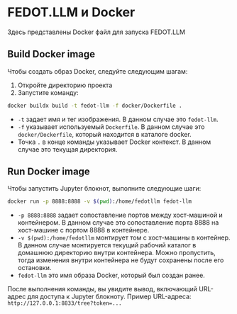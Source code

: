 # FEDOT.LLM и Docker

Здесь представлены Docker файл для запуска FEDOT.LLM

## Build Docker image

Чтобы создать образ Docker, следуйте следующим шагам:

1. Откройте директорию проекта
2. Запустите команду:

```bash
docker buildx build -t fedot-llm -f docker/Dockerfile .
```

- `-t` задает имя и тег изображения. В данном случае это `fedot-llm`.
- `-f` указывает используемый `Dockerfile`. В данном случае это `docker/Dockerfile`, который находится в каталоге docker.
- Точка `.` в конце команды указывает Docker контекст. В данном случае это текущая директория.

## Run Docker image

Чтобы запустить Jupyter блокнот, выполните следующие шаги:

```bash
docker run -p 8888:8888 -v $(pwd):/home/fedotllm fedot-llm 
```

- `-p 8888:8888` задает сопоставление портов между хост-машиной и контейнером. В данном случае это сопоставление порта 8888 на хост-машине с портом 8888 в контейнере.
- `-v $(pwd):/home/fedotllm` монтирует том с хост-машины в контейнер. В данном случае монтируется текущий рабочий каталог в домашнюю директорию внутри контейнера. Можно пропустить, тогда изменения внутри контейнера не будут сохранены после его остановки.
- `fedot-llm` это имя образа Docker, который был создан ранее.

После выполнения команды, вы увидите вывод, включающий URL-адрес для доступа к Jupyter блокноту.
Пример URL-адреса: `http://127.0.0.1:8833/tree?token=...`
